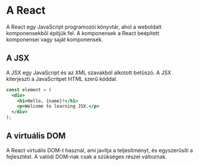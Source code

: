 # A React

A React egy JavaScript programozói könyvtár, ahol a weboldalt komponensekből építjük fel. A komponensek a React beépített komponensei vagy saját komponensek.

## A JSX

A JSX egy JavaScript és az XML szavakból alkotott betűszó. A JSX kiterjeszti a JavaScritpet HTML szerű kóddal.

```jsx
const element = (
  <div>
    <h1>Hello, {name}!</h1>
    <p>Welcome to learning JSX.</p>
  </div>
);
```

## A virtuális DOM

A React virtuális DOM-t használ, ami javítja a teljesítményt, és egyszerűsíti a fejlesztést. A valódi DOM-nak csak a szükséges részei  változnak.
